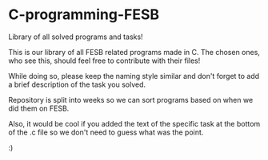 # C-programming-FESB
Library of all solved programs and tasks!

This is our library of all FESB related programs made in C.
The chosen ones, who see this, should feel free to contribute with their files!

While doing so, please keep the naming style similar and don't forget
to add a brief description of the task you solved.

Repository is split into weeks so we can sort programs based on when we 
did them on FESB.

Also, it would be cool if you added the text of the specific task at the bottom
of the .c file so we don't need to guess what was the point.

:)